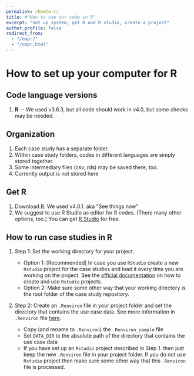 ```yaml
---
permalink: /howto-r/
title: #"How to use our code in R"
excerpt: "Set up system, get R and R studio, create a project"
author_profile: false
redirect_from:
  - "/nmpr/"
  - "/nmpr.html"
---
```


# How to set up your computer for R

## Code language versions
1. **R** -- We used v3.6.3, but all code should work in v4.0, but some checks may be needed.

## Organization
1. Each case study has a separate folder.
2. Within case study folders, codes in different languages are simply stored together.
3. Some intermediary files (csv, rds) may be saved there, too.
4. Currently output is not stored here

## Get R
1. Download [R](https://www.r-project.org/). We used v4.0.1. aka "See things now"
2. We suggest to use R Studio as editor for R codes. (There many other options, too.) You can get [R Studio](https://rstudio.com/products/rstudio/download/) for free.

## How to run case studies in R

1. Step 1: Set the working directory for your project.

	- Option 1: [Recommended] In case you use `RStudio` create a new `Rstudio` project for the case studies and load it every time you are working on the project. See the [official documentation](https://support.rstudio.com/hc/en-us/articles/200526207-Using-Projects) on how to create and use `Rstudio` projects.
	- Option 2: Make sure some other way that your working directory is the root folder of the case study repository.

2. Step 2: Create an `.Renviron` file in your project folder and set the directory that contains the use case data. See more information in `.Renviron` file [here](https://cran.r-project.org/web/packages/startup/vignettes/startup-intro.html).
	- Copy (and rename to `.Renviron`) the `.Renviron_sample` file
	- Set `DATA_DIR` to the absolute path of the directory that contains the use case data
	- If you have set up an `Rstudio` project described in Step 1. then just keep the new `.Renviron` file in your project folder. If you do not use `Rstudio` project then make sure some other way that this `.Renviron` file is processed.
